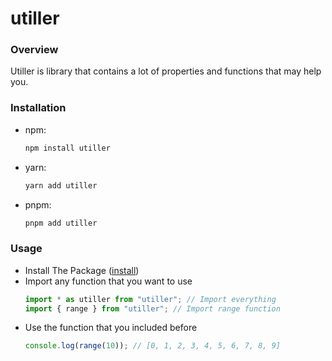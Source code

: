 # utiller

### Overview
Utiller is library that contains a lot of properties and functions that may help you.

### Installation
- npm:
  ```bash
  npm install utiller
  ```
- yarn:
  ```bash
  yarn add utiller
  ```
- pnpm:
  ```bash
  pnpm add utiller
  ```

### Usage
- Install The Package ([install](#Installation))
- Import any function that you want to use
  ```ts
  import * as utiller from "utiller"; // Import everything
  import { range } from "utiller"; // Import range function
  ```
- Use the function that you included before
  ```ts
  console.log(range(10)); // [0, 1, 2, 3, 4, 5, 6, 7, 8, 9]
  ```